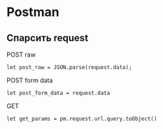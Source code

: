# Postman
## Спарсить request

POST raw
```
let post_raw = JSON.parse(request.data);
```
POST form data
```
let post_form_data = request.data
```
GET
```
let get_params = pm.request.url.query.toObject()
```
